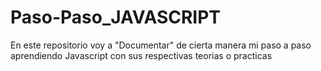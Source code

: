 # Paso-Paso_JAVASCRIPT
En este repositorio voy a "Documentar" de cierta manera mi paso a paso aprendiendo Javascript con sus respectivas teorias o practicas
